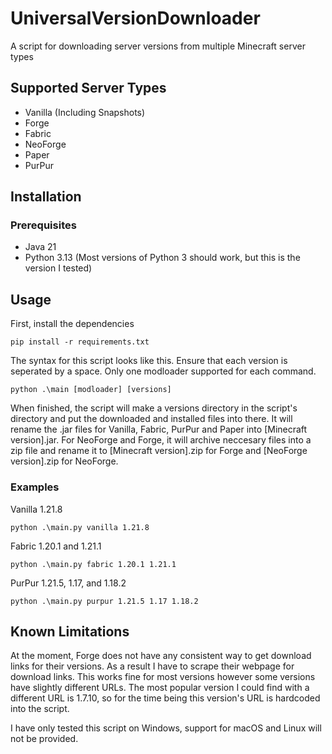 # UniversalVersionDownloader
A script for downloading server versions from multiple Minecraft server types

## Supported Server Types
- Vanilla (Including Snapshots)
- Forge
- Fabric
- NeoForge
- Paper
- PurPur

## Installation

### Prerequisites
- Java 21
- Python 3.13 (Most versions of Python 3 should work, but this is the version I tested)

## Usage
First, install the dependencies

`pip install -r requirements.txt`

The syntax for this script looks like this. Ensure that each version is seperated by a space. Only one modloader supported for each command.

`python .\main [modloader] [versions]`

When finished, the script will make a versions directory in the script's directory and put the downloaded and installed files into there. It will rename the .jar files for Vanilla, Fabric, PurPur and Paper into [Minecraft version].jar. For NeoForge and Forge, it will archive neccesary files into a zip file and rename it to [Minecraft version].zip for Forge and [NeoForge version].zip for NeoForge.

### Examples
Vanilla 1.21.8

`python .\main.py vanilla 1.21.8`

Fabric 1.20.1 and 1.21.1

`python .\main.py fabric 1.20.1 1.21.1`

PurPur 1.21.5, 1.17, and 1.18.2

`python .\main.py purpur 1.21.5 1.17 1.18.2`


## Known Limitations
At the moment, Forge does not have any consistent way to get download links for their versions. As a result I have to scrape their webpage for download links.
This works fine for most versions however some versions have slightly different URLs. The most popular version I could find with a different URL is 1.7.10, so for the time being this version's URL is hardcoded into the script.

I have only tested this script on Windows, support for macOS and Linux will not be provided.

